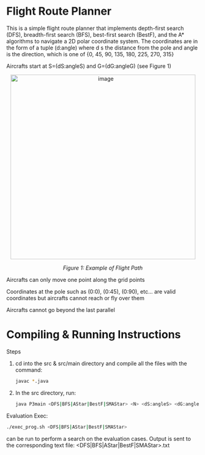 # Flight Route Planner

This is a simple flight route planner that implements depth-first search (DFS), breadth-first search (BFS), best-first search (BestF), and the A* algorithms to navigate a 2D polar coordinate system. The coordinates are in the form of a tuple 
(d:angle) where d s the distance from the pole and angle is the direction, which is one of {0, 45, 90, 135, 180, 225, 270, 315}

Aircrafts start at S=(dS:angleS) and G=(dG:angleG) (see Figure 1)

<div style="text-align: center;">
  <img width="483" alt="image" src="https://github.com/ejml1/Flight-Route-Planner/assets/98708105/db1cf0db-45b2-416b-8a4b-e1eebd39b3e1">
  <p style="font-style: italic;">Figure 1: Example of Flight Path</p>
</div>

Aircrafts can only move one point along the grid points

Coordinates at the pole such as (0:0), (0:45), (0:90), etc... are valid coordinates but aircrafts cannot reach or fly over them

Aircrafts cannot go beyond the last parallel

# Compiling & Running Instructions

Steps
1. cd into the src & src/main directory and compile all the files with the command:
   ```bash
   javac *.java
   ```
3. In the src directory, run:
   ```bash
   java P3main <DFS|BFS|AStar|BestF|SMAStar> <N> <dS:angleS> <dG:angleG>
   ```
   
Evaluation Exec:

```bash
./exec_prog.sh <DFS|BFS|AStar|BestF|SMAStar>
```
can be run to perform a search on the evaluation cases. Output is sent to the corresponding text file: <DFS|BFS|AStar|BestF|SMAStar>.txt
